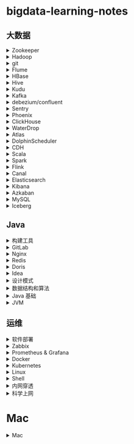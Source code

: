 # bigdata-learning-notes

## 大数据

<details>
<summary>Zookeeper</summary>  

* [Zookeeper3.4.5 分布式安装部署](note/zookeeper/zookeeper分布式安装部署.md)
* [Zookeeper 常用命令行操作](note/zookeeper/zookeeper常用命令行操作.md)
* [Zookeeper 实现分布式锁](note/zookeeper/zookeeper实现分布式锁.md)
</details>




<details>
<summary>Hadoop</summary>

* [Hadoop3.0 完全分部署安装部署](note/hadoop/Hadoop3.0完全分部署安装部署.md)
* [Hadoop 基准测试](note/hadoop/Hadoop基准测试.md)
* [Hadoop 数据迁移](note/hadoop/Hadoop数据迁移.md)
</details>


<details>
<summary>git</summary>

* [git ](note/git/git常用操作.md)
* [gitlab 项目迁移](note/git/gitlab项目迁移.md)
</details>


<details>
<summary>Flume</summary>

* [Flume 安装部署](note/flume/Flume安装部署.md)
</details>

<details>
<summary>HBase</summary>

* [HBase 生产环境调优](note/HBase/HBase生产环境调优.md)
</details>




<details>
<summary>Hive</summary>

* [Hive 安装部署](note/hive/Hive安装部署.md)
* [Hive beeline连接](note/hive/Hive-beeline连接.md)
* [Hive 导出 csv 文件](note/hive/Hive导出csv文件.md)
* [Hive drop database删除数据库](note/hive/Hive-Drop-Database删除数据库.md)
* [Unable to instantiate org.apache.hadoop.hive.ql.metadata.SessionHiveMetaStoreClient](note/hive/Hive异常1.md)
* [Hive DDL 数据定义](note/hive/Hive-DDL数据定义.md)
* [Hive 查询](note/hive/Hive查询.md)
</details>




<details>
<summary>Kudu</summary>

* [kudu异常](note/kudu/kudu异常.md)
</details>



<details>
<summary>Kafka</summary>

* [kafka 安装部署](note/kafka/kafka安装部署.md)
* [kafka 常用命令](note/kafka/kafka常用命令.md)
* [kafka 杂谈](note/kafka/kafka杂谈.md)
* [kafka stop 脚本有时候不起作用的原因](note/kafka/kafka-stop脚本有时候不起作用的原因.md)
* [kafka connector rest api](note/kafka/KafkaConnectorRestApi.md)
</details>

<details>
<summary>debezium/confluent</summary>

* [使用 confluent 实现 SqlServer 实时同步数据到 PostGreSql](note/debezium/SqlServer-kafka-pgsql.md)
* [confluent6.0.1 平台搭建](note/debezium/confluent6.0.1平台搭建.md)
</details>


<details>
<summary>Sentry</summary>

* [CDH 安装配置Sentry](note/sentry/CDH安全之Sentry权限管理.md)
* [hue: There are currently no roles defined](note/sentry/sentry异常1.md)
</details>



<details>
<summary>Phoenix</summary>

* [CDH 平台安装 Apache Phoenix](note/phoenix/CDH平台安装Apache-Phoenix.md)
</details>



<details>
<summary>ClickHouse</summary>

* [ClickHouse 入门概述](note/ClickHouse/ClickHouseSummary.md)
* [ClickHouse 安装](note/ClickHouse/ClickHouseInstall.md)
* [ClickHouse 数据类型](note/ClickHouse/ClickHouseDataType.md)
* [ClickHouse 表引擎](note/ClickHouse/ClickHouseTableEngine.md)
* [ClickHouse 表操作](note/ClickHouse/ClickHouseTableOpt.md)
</details>




<details>
<summary>WaterDrop</summary>

* [WaterDrop入门](note/WaterDrop/WaterDrop基本概述.md)
* [Hive to Hdfs](note/WaterDrop/Hive2Hdfs.md)
</details>




<details>
<summary>Atlas</summary>

* [Atlas 安装](note/Atlas/Atlas安装.md)
</details>


<details>
<summary>DolphinScheduler</summary>

* [DolphinScheduler 安装](note/DolphinScheduler/DolphinScheduler安装.md)
* [DolphinScheduler 使用](note/DolphinScheduler/DolphinScheduler使用.md)
* [DolphinScheduler 本地开发环境搭建](note/DolphinScheduler/DolphinScheduler本地开发环境搭建.md)
</details>


<details>
<summary>CDH</summary>

* [CentOS7.3 CDH5.13.3 安装教程](note/cdh/Centos7.3-CDH5.13.3安装教程.md)
* [CentOS7.7 CDH6.2.1 安装教程](note/cdh/Centos7.7-CDH6.2.1安装教程.md)
* [CDH 安装 Hue 连接不上MySQL](note/cdh/CDH安装Hue连接不上MySQL.md)
* [CDH 查询 Hive执行过的SQL语句](note/cdh/CDH查询Hive执行过的SQL语句.md)
</details>



<details>
<summary>Scala</summary>

* [1. scala 变量和数据类型](note/scala/scala变量和数据类型.md)
* [2. scala 流程控制](note/scala/scala流程控制.md)
* [3. scala 函数之-语法](note/scala/scala函数之-语法.md)
* [3. scala 函数之-高阶函数(高阶算子)](note/scala/scala函数之-高阶函数(高阶算子).md)
* [4. scala 函数之-闭包和柯里化](note/scala/scala函数之-闭包和柯里化.md)
* [5. scala 包声明和包导入](note/scala/scala包声明和包导入.md)
* [6. scala 类和对象](note/scala/scala类和对象.md)
* [7. scala 给类取别名](note/scala/scala给类取别名.md)
* [8. scala 的 trait](note/scala/scala的trait.md)
* [9. scala 集合的 map 映射、高阶函数使用、集合的压平、 集合的过滤、集合的简化、集合的折叠、集合的扫描、集合的拉链、集合的迭代器、集合的分组](note/scala/scala集合的map映射等.md)
* [10.scala 模式匹配](note/scala/scala模式匹配match.md)
* [11.scala 部分应用函数与偏函数](note/scala/scala部分应用函数与偏函数.md)
* [12.scala 隐式转换](note/scala/scala隐式转换.md)
* [13.scala 的排序](note/scala/scala的排序.md)
* [14.scala API](note/scala/scala-API.md)
* [15.scala 数组](note/scala/scala数组.md)
* [16.scala 值调用、名调用和控制抽象](note/scala/scala值调用、名调用和控制抽象.md)
</details>




<details>
<summary>Spark</summary>

* [Spark 安装部署](note/spark/Spark安装部署.md)
* [Spark 常用 API](note/spark/Spark常用API.md)
* [Hive on Spark 参数调优](note/spark/HiveOnSpark参数调优.md)
* [Spark Streaming 的 reduceByKeyAndWindow 窗口函数](note/spark/SparkStreaming的reduceByKeyAndWindow窗口函数.md)
* [Spark 任务停止后自动重启](note/spark/Spark任务停止后自动重启.md)
* [Spark源码之-CDH6下Spark2.4写Hive分区表异常](note/spark/Spark源码之-CDH6下Spark2.4写Hive分区表异常.md)
* [Spark 读取HDFS失败](note/spark/Spark读取HDFS失败.md)
* [Spark 读取JDBC数据源优化和源码解析](note/spark/Spark读取JDBC数据源优化.md)
* [Spark 读取JDBC数据Time类型字段异常解析](note/spark/Spark读取JDBC数据Time类型字段异常解析.md)


&nbsp;&nbsp;&nbsp;&nbsp;**Spark 内核**
  * [Spark 内核概述(待补充)]()
  * [Spark 部署模式](note/spark/spark部署模式/spark部署模式.md)
  * [Spark 任务调度机制](note/spark/spark任务调度机制/spark任务调度机制.md)
  * [Spark Shuffle解析](note/spark/spark-memory/SparkShuffle解析.md)
  * [Spark 内存管理](note/spark/spark-memory/Spark内存管理.md)

&nbsp;&nbsp;&nbsp;&nbsp;**Spark 性能优化和故障处理**
  * [Spark 性能优化](note/spark/Spark性能优化和故障处理/Spark性能优化.md)
  * [Spark 数据倾斜解决方案](note/spark/Spark性能优化和故障处理/Spark数据倾斜解决方案.md)
  * [Spark 问题及解决](note/spark/Spark性能优化和故障处理/Spark问题及解决.md)
</details>




<details>
<summary>Flink</summary>

* [Flink 安装部署](note/flink/flink安装部署.md)
* [Flink 构成和提交流程](note/flink/flink架构和提交流程.md)
* [Flink 并行度的划分](note/flink/flink并行度.md)
* [Flink HelloWorld](note/flink/flink-HelloWorld.md)
* [Flink Connectors](note/flink/Connectors.md)
* [Flink Window&时间语义和Watermark](note/flink/Window&时间语义和Watermark.md)
* [Flink ProcessFunction](note/flink/ProcessFunction.md)
* [Flink 多流转换](note/flink/flink多流转换.md)
* [Flink State](note/flink/State.md)
* [Flink CEP](note/flink/CEP.md)
* [Flink 实时同步Oracle数据到Hive](note/flink/Flink实时同步Oracle数据到Hive.md)

---
* [FLink CDC](note/flink/flinkcdc.md)
* [Flink CDC 集成 Iceberg 入湖](note/flink/flinkcdc-iceberg入湖.md)

---
* [Flinkx1.12 on K8s 部署](note/flink/flinkx_on_k8s安装部署.md)
</details>


<details>
<summary>Canal</summary>

* [使用 canal 实时监控 mysql 并读取到 Kafka(scala 版)](note/canal/使用canal实时监控mysql并读取到Kafka-scala版.md)
</details>


<details>
<summary>Elasticsearch</summary>

* [Docker 安装Elasticsearch](note/elasticsearch/Docker安装Elasticsearch.md)
* [Elasticsearch 常用操作](note/elasticsearch/Elasticsearch常用操作.md)
</details>


<details>
<summary>Kibana</summary>

* [Docker 安装Kibana](note/kibana/Docker安装Kibana.md)
</details>

<details>
<summary>Azkaban</summary>

* [Azkaban 安装部署](note/Azkaban/Azkaban安装部署.md)
* [Azkaban 迁移机器找不到executor](note/Azkaban/Azkaban迁移机器找不到executor.md)
</details>

<details>
<summary>MySQL</summary>

* [MySQL RMP 安装](note/MySQL/MySQL-RMP安装.md)
* [MariaDB YUM 安装](note/MariaDB/CentOS7安装MariaDB.md)
* [MySQL 数据目录](note/MySQL/MySQL数据目录.md)
* [MySQL 用户和权限](note/MySQL/MySQL用户和权限.md)
* [MySQL 逻辑架构](note/MySQL/MySQL逻辑架构.md)
* [MySQL 常用配置](note/MySQL/MySQL-常用配置.md)
* [MySQL binlog](note/MySQL/binlog.md)
* [MySQL 慢查询日志](note/MySQL/MySQL慢查询日志与分析.md)
* [MySQL 约束](note/MySQL/MySQL约束.md)

</details>


<details>
<summary>Iceberg</summary>

* [Iceberg - 01 基本入门](note/iceberg/iceberg-01-install.md)
* [Iceberg - 02 cdc 入湖](note/iceberg/iceberg-02-cdc.md)
* [Iceberg - 03 spark](note/iceberg/iceberg-03-spark.md)
* [Iceberg - 04 基于 Hadoop 的数据存储结构(v2)](note/iceberg/iceberg-04-数据存储格式.md)
* [Iceberg - 05 合并小文件](note/iceberg/iceberg-05-合并小文件.md)
</details>

## Java
<details>
<summary>构建工具</summary>

* [Maven maven-shade-plugin](note/maven/maven-shade-plugin.md)
* [Gradle 安装整合Idea](note/gradle/gradle.md)
</details>



<details>
<summary>GitLab</summary>

- [rpm方式 安装 gitlab](note/gitlab/rpm-gitlab.md)
- [docker方式 安装 gitlab](note/gitlab/docker-gitlab.md)
- [gitlab 关闭注册功能](note/gitlab/gitlab关闭注册功能.md)
</details>

<details>
<summary>Nginx</summary>

- [nginx](note/nginx/nginx.md)
- [nginx常用操作](note/nginx/nginx常用操作.md)
- [alias和root的区别](note/nginx/alias和root的区别.md)
- [nginx转发带有下划线的header异常](note/nginx/nginx转发带有下划线的header异常.md)
- [nginx转发80端口到443](note/nginx/nginx转发80端口到443.md)
</details>


<details>
<summary>Redis</summary>

* [centos7 安装redis](note/redis/安装.md)
* [redis 三主三从搭建](note/redis/三主三从搭建.md)
* [Redis 安装(docker)](note/docker/Docker常用安装.md)
* [redis 数据类型](note/redis/数据类型.md)
* [redis conf详解](note/redis/conf.md)
* [redis 持久化](note/redis/持久化.md)
* [redis 事务](note/redis/事务.md)
* [redis 发布订阅](note/redis/发布订阅.md)
* [redis 主从复制](note/redis/主从复制.md)
* [redis java客户端](note/redis/java客户端.md)
* [redis 数据备份与恢复](note/redis/数据备份与恢复.md)
* [redis 安全](note/redis/安全.md)
* [redis 性能测试](note/redis/性能测试.md)
</details>

<details>
<summary>Doris</summary>

* [Doris 编译安装(填坑)](note/doris/Doris编译安装.md)
* [Doris 备份还原](note/doris/Doris备份还原.md)
</details>

<details>
<summary>Idea</summary>

* [Idea 常用配置](note/idea/idea常用配置.md)
</details>

<details>
<summary>设计模式</summary>

* [设计模式之工厂模式](note/设计模式/工厂模式.md)
* [设计模式之单例模式](note/设计模式/单例模式.md)
</details>

<details>
<summary>数据结构和算法</summary>

* [数组](note/数据结构和算法/数组.md)
* [队列](note/数据结构和算法/队列.md)
* [链表](note/数据结构和算法/链表.md)

</details>

<details>
<summary>Java 基础</summary>

* [Java 泛型](note/java/泛型.md)
* [Java8](note/java/java8.md)

</details>

<details>
<summary>JVM</summary>

* [内存与垃圾回收-1.类加载机制](note/JVM/内存与垃圾回收/1.类加载机制.md)
* [内存与垃圾回收-2.运行时数据区和程序计数器](note/JVM/内存与垃圾回收/2.运行时数据区和程序计数器.md)
* [内存与垃圾回收-3.虚拟机栈](note/JVM/内存与垃圾回收/3.虚拟机栈.md)
* [内存与垃圾回收-4.本地方法接口](note/JVM/内存与垃圾回收/4.本地方法接口.md)
* [内存与垃圾回收-5.本地方法栈](note/JVM/内存与垃圾回收/5.本地方法栈.md)
* [内存与垃圾回收-6.堆](note/JVM/内存与垃圾回收/6.堆.md)
* [内存与垃圾回收-7.方法区](note/JVM/内存与垃圾回收/7.方法区.md)
* [内存与垃圾回收-8.对象的实例化内存布局和范文定位](note/JVM/内存与垃圾回收/8.对象的实例化内存布局和范文定位.md)
* [内存与垃圾回收-9.直接内存](note/JVM/内存与垃圾回收/9.直接内存.md)
* [内存与垃圾回收-10.执行引擎](note/JVM/内存与垃圾回收/10.执行引擎.md)
* [内存与垃圾回收-11.String Table](note/JVM/内存与垃圾回收/11.String_Table.md)
* [内存与垃圾回收-12.垃圾回收概述](note/JVM/内存与垃圾回收/12.垃圾回收概述.md)
* [内存与垃圾回收-13.垃圾回收相关算法](note/JVM/内存与垃圾回收/13.垃圾回收相关算法.md)
* [内存与垃圾回收-14.垃圾回收相关概念](note/JVM/内存与垃圾回收/14.垃圾回收相关概念.md)
* [内存与垃圾回收-15.垃圾回收器](note/JVM/内存与垃圾回收/15.垃圾回收器.md)

---
* [字节码与类的加载-1.Class 文件结构](note/JVM/字节码与类的加载/1.Class文件结构.md)
* [字节码与类的加载-2.字节码指令集与解析举例](note/JVM/字节码与类的加载/2.字节码指令集与解析举例.md)
* [字节码与类的加载-3.类的加载过程(类的生命周期)详解](note/JVM/字节码与类的加载/3.类的加载过程(类的生命周期)详解.md)
* [字节码与类的加载-4.再谈类的加载器](note/JVM/字节码与类的加载/4.再谈类的加载器.md)

---
* [性能监控与调优-1.概述](note/JVM/性能监控与调优/1.概述.md)
* [性能监控与调优-2.JVM监控及诊断工具-命令行](note/JVM/性能监控与调优/2.JVM监控及诊断工具-命令行.md)
* [性能监控与调优-3.JVM监控及诊断工具-GUI](note/JVM/性能监控与调优/3.JVM监控及诊断工具-GUI.md)
* [性能监控与调优-4.JVM运行时参数](note/JVM/性能监控与调优/4.JVM运行时参数.md)
* [性能监控与调优-5.分析GC日志](note/JVM/性能监控与调优/5.分析GC日志.md)



</details>

## 运维
<details>
<summary>软件部署</summary>

- [ubuntu部署ftp服务.md](note/软件部署/ubuntu部署ftp服务.md)
- [centos7 nfs](note/软件部署/centos/nfs.md)
</details>

<details>
<summary>Zabbix</summary>

* [Centos7.7 安装 Zabbix](note/zabbix/Centos7.7安装Zabbix.md)
  * 编译源码安装zabbix4.4
    * [Centos7.7 编译源码安装使用 Zabbix(zabbix-server)](note/zabbix/Centos7.7编译源码安装使用Zabbix(zabbix-server).md)
    * [Centos7.7 编译源码安装使用 Zabbix(zabbix-agent)](note/zabbix/Centos7.7编译源码安装使用Zabbix(zabbix-agent).md)
  * 二进制文件安装使用 Zabbix5.0
    * [Centos7.7 二进制文件安装使用 Zabbix5.0(zabbix-server)](note/zabbix/Centos7.7二进制文件安装使用Zabbix5.0(zabbix-server).md)
    * [Centos7.7 二进制文件安装使用 Zabbix5.0(zabbix-agent)](note/zabbix/Centos7.7二进制文件安装使用Zabbix5.0(zabbix-agent).md)
* [Zabbix5.0 中文乱码](note/zabbix/Zabbix5.0中文乱码.md)
* [Zabbix: 添加被监控主机、创建主机、监控项、触发器、图形和模板](note/zabbix/Zabbix添加被监控主机、创建主机、监控项、触发器、图形和模板.md)
* [Zabbix: 自定义邮件告警](note/zabbix/Zabbix自定义邮件告警.md)
</details>

<details>
<summary>Prometheus & Grafana</summary>

* [Prometheus & Grafana 部署监控](note/prometheus/prometheus.md)
  </details>
  
<details>
<summary>Docker</summary>

* [CentOS7 YUM安装 docker](note/docker/CentOS7安装Docker.md)
* [CentOS7 离线安装 docker](note/docker/CentOS7离线安装Docker.md)
* [CentOS7 降级 Docker](note/docker/CentOS7降级Docker.md)
* [Docker 常用命令](note/docker/Docker常用命令.md)
* [Docker 镜像](note/docker/Docker镜像.md)
* [Docker 容器数据卷](note/docker/Docker容器数据卷.md)
* [DockerFile 解析](note/docker/DockerFile解析.md)
* [Docker 常用安装](note/docker/Docker常用安装.md)
* [Docker 本地镜像发布到阿里云](note/docker/Docker本地镜像发布到阿里云.md)
* [可视化界面 Portainer](note/docker/Docker可视化界面Portainer.md)
* [再探 Docker 数据卷](note/docker/再探Docker数据卷.md)
* [docker 网络](note/docker/docker网络.md)
* [docker 的 CI/CD](note/docker/docker的CICD.md)
</details>


<details>
<summary>Kubernetes</summary>

* [部署三种模式的k8s](note/Kubernetes/k8s部署.md)
* [扩容 K8s](note/Kubernetes/k8s扩容.md)
* [命令自动补全](note/Kubernetes/命令自动补全.md)
* [使用秘钥从私有仓库下载镜像](note/Kubernetes/使用秘钥从私有仓库下载镜像.md)
* [first k8s容器化应用](note/Kubernetes/第一个k8s容器化应用.md)
* [Kubernetes Token过期的问题](note/Kubernetes/解决K8S-Token过期的问题.md)
* [Kubernetes YAML文件配置详解](note/Kubernetes/k8s-YAML文件配置详解.md)
* [Kubernetes 常用操作命令](note/Kubernetes/k8s常用操作命令.md)
* [Kubernetes 常用操作命令](note/Kubernetes/k8s常用操作命令.md)
* [Kubernetes 部署 Dashboard](note/Kubernetes/k8s-dashboard.md)
* [Kubernetes 工作负载 | Pod实践](note/Kubernetes/k8s-pod.md)
* [Kubernetes 工作负载 | Deployment实践](note/Kubernetes/k8s-Deployment.md)
* [Kubernetes 工作负载 | 服务网络和负载均衡](note/Kubernetes/k8s-Service.md)
* [Kubernetes 工作负载 | RS、RC、DaemonSet、StatefulSet、Job、CronJob实践](note/Kubernetes/k8s-RS&RC.md)
* [Kubernetes 存储 | 卷的实践](note/Kubernetes/volume.md)
* [Kubernetes helm](note/Kubernetes/k8s-helm.md)
* [Kubernetes 常用服务部署](note/Kubernetes/常用服务部署.md)
----
* [Kubernetes label](note/Kubernetes/k8s-label.md)
* [Kubernetes Volume挂载相关](note/Kubernetes/k8s-Volume.md)
* [Kubernetes 特殊 Volume](note/Kubernetes/k8s-特殊Volume.md)
* [Kubernetes PodPreset预设置](note/Kubernetes/k8s-PodPreset预设置.md)
* [Kubernetes 副本机制和水平扩展&滚动更新](note/Kubernetes/k8s-副本机制和水平扩展&滚动更新.md)
* [Kubernetes Controller](note/Kubernetes/k8s-Controller.md)
* [Kubernetes statefulset](note/Kubernetes/k8s-statefulset.md)
* [Kubernetes DaemonSet](note/Kubernetes/k8s-DaemonSet.md)
* [Kubernetes job](note/Kubernetes/k8s-job.md)
* [Kubernetes cronjob](note/Kubernetes/k8s-cronjob.md)
* [Kubernetes Ingress](note/Kubernetes/k8s-Ingress.md)
* [Kubernetes NFS-PV-PVC](note/Kubernetes/k8s-NFS-PV-PVC.md)
* [Kubernetes 部署Java](note/Kubernetes/k8s-部署Java.md)
* [Kubernetes 声明PodPreset异常](note/Kubernetes/k8s-声明PodPreset异常.md)
* [Kubernetes 常见问题](note/Kubernetes/k8s常见问题.md)



* [Kubernetes 链路整合](note/Kubernetes/install-all.md)
</details>



<details>
<summary>Linux</summary>

* [vi和vim的使用](note/linux/Linux用户管理/vi和vim的使用.md)
* [开机、重启和用户登录注销](note/linux/Linux用户管理/开机、重启和用户登录注销.md)
* [用户管理](note/linux/Linux用户管理/用户管理.md)
* [Linux 集群分发脚本](note/linux/Linux集群分发脚本.md)
* [Linux下卸载 MySQL](note/linux/Linux下卸载MySQL.md)
* [Linux Swap分区](note/linux/Linux-Swap分区.md)
* [Linux扩展/删除swap分区](note/linux/Linux扩展-删除swap分区.md)
* [kill pid 和 kill -9 pid 的区别](note/linux/kill-pid.md)
* [This account is currently not available（用户当前不可用）](note/linux/用户当前不可用.md)
* [CentOS top命令详解](note/linux/CentOS-top命令详解.md)
* [CentOS 集群时间同步](note/linux/CentOS集群时间同步.md)
* [CentOS 修改主机和IP](note/centos/CentOS修改主机和IP.md)
* [CentOS 系统更换yum源镜像为国内镜像](note/centos/CentOS更换yum源镜像为国内镜像.md)
* [CentOS 安装 JDK](note/linux/CentOS安装JDK.md)
* [Linux CPU性能优化](note/linux/Linux-CPU性能.md)
  </details>  

<details>
<summary>Shell</summary>

* [shell 基础入门](note/linux/shell/shell入门.md)
* [shell 变量](note/linux/shell/shell变量.md)
* [shell 运算符](note/linux/shell/shell运算符.md)
* [shell 流程控制](note/linux/shell/shell流程控制.md)
* [shell 读取控制台输入数据](note/linux/shell/shell读取控制台输入数据.md)
* [shell 函数](note/linux/shell/shell函数.md)
* [shell 工具](note/linux/shell/shell工具.md)
* [echo 命令详解](note/linux/echo命令.md)
* [集群同步脚本](note/linux/集群同步脚本.md)
* [集群批量执行脚本](note/linux/集群批量执行脚本.md)
</details>  

<details>
<summary>内网穿透</summary>

* [内网穿透-暴露内网端口](note/内网穿透/暴露内网端口.md)
* [内网穿透-frp开启web服务](note/内网穿透/frp开启web服务.md)
</details> 

<details>
<summary>科学上网</summary>

* [科学上网指南](note/科学上网/科学上网指南.md)
* [Centos7.x科学上网](note/科学上网/centos7科学上网.md)
</details>  


# Mac
<details>
<summary>Mac</summary>

* [mac iterm2 安装 lrzsz](note/mac/install—lrzsz.md)
* [mac 自动登录服务器](note/mac/自动登录服务器.md)
</details>

